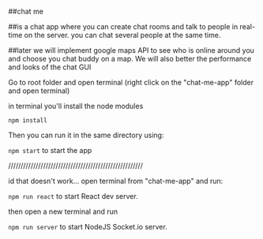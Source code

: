
##chat me

##is a chat app where you can create chat rooms and talk to people in real-time on the server. you can chat several people at the same time.

##later we will implement google maps API to see who is online around you and choose you chat buddy on a map. We will also better the performance and looks of the chat GUI

Go to root folder and open terminal (right click on the "chat-me-app" folder and open terminal)

in terminal you'll install the node modules

``` npm install ```

Then you can run it in the same directory using:

``` npm start ``` to start the app

//////////////////////////////////////////////////////

id that doesn't work... open terminal from "chat-me-app" and run:

``` npm run react ``` to start React dev server.

then open a new terminal and run 

``` npm run server ``` to start NodeJS Socket.io server.
